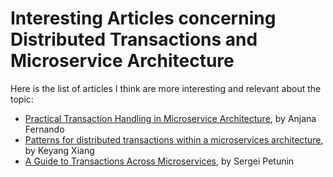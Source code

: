 # Interesting Articles concerning Distributed Transactions and Microservice Architecture

Here is the list of articles I think are more interesting and relevant about the topic:

- [Practical Transaction Handling in Microservice Architecture](https://hackernoon.com/practical-transaction-handling-in-microservice-architecture-5x1631ke), by Anjana Fernando
- [Patterns for distributed transactions within a microservices architecture](https://developers.redhat.com/blog/2018/10/01/patterns-for-distributed-transactions-within-a-microservices-architecture/), by Keyang Xiang
- [A Guide to Transactions Across Microservices](https://www.baeldung.com/transactions-across-microservices), by Sergei Petunin
